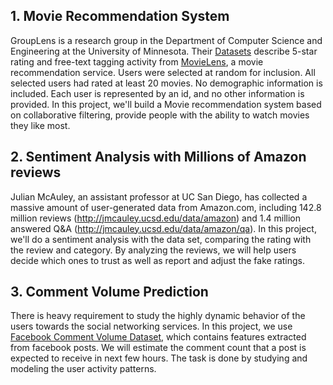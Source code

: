 ## 1. Movie Recommendation System
GroupLens is a research group in the Department of Computer Science and Engineering at the University of Minnesota. Their [Datasets](https://grouplens.org/datasets/movielens/) describe 5-star rating and free-text tagging activity from [MovieLens](http://movielens.org), a movie recommendation service. Users were selected at random for inclusion. All selected users had rated at least 20 movies. No demographic information is included. Each user is represented by an id, and no other information is provided. In this project, we'll build a Movie recommendation system based on collaborative filtering, provide people with the ability to watch movies they like most.

## 2. Sentiment Analysis with Millions of Amazon reviews
Julian McAuley, an assistant professor at UC San Diego, has collected a massive amount of user-generated data from Amazon.com, including 142.8 million reviews (http://jmcauley.ucsd.edu/data/amazon) and 1.4 million answered Q&A (http://jmcauley.ucsd.edu/data/amazon/qa). In this project, we'll do a sentiment analysis with the data set, comparing the rating with the review and category. By analyzing the reviews, we will help users decide which ones to trust as well as report and adjust the fake ratings. 

## 3. Comment Volume Prediction 
There is heavy requirement to study the highly dynamic behavior of the users towards the social networking services. In this project, we use [Facebook Comment Volume Dataset](https://archive.ics.uci.edu/ml/datasets/Facebook+Comment+Volume+Dataset),  which contains features extracted from facebook posts. We will estimate the comment count that a post is expected to receive in next few hours. The task is done by studying and modeling the user activity patterns. 

